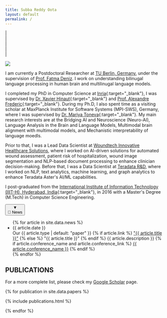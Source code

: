 ```yaml
---
title: Subba Reddy Oota
layout: default
permalink: /
---
```


| <a href="{{ site.google_scholar_url }}" target="_blank" style="text-align:center; display:block"><i class="ai ai-google-scholar-square ai-3x"></i></a> | <a href="https://linkedin.com/in/{{ site.linkedin_username }}" target="_blank" style="text-align:center; display:block"><i class="fab fa-linkedin fa-2x"></i></a> | <a href="https://github.com/{{ site.github_username }}" target="_blank" style="text-align:center; display:block"><i class="fab fa-github fa-2x"></i></a> | <a href="https://x.com/{{ site.twitter_username }}" target="_blank" style="text-align:center; display:block"><i class="fa-brands fa-x-twitter fa-2x"></i></a> |

<link rel="stylesheet" href="{{ site.baseurl }}/css/news-ticker.css">

<img class="profile-picture" src="{{site.url}}{{site.baseurl}}/images/profile-picture/img_0118.jpg" />

I am currently a Postdoctoral Researcher at [TU Berlin, Germany](https://denizenslab.github.io/), under the supervision of [Prof. Fatma Deniz](https://www.fatmanet.com/). I work on understanding bilinugal language processing in human brain and multilinugal language models.

I completed my PhD in Computer Science at [Inria](https://team.inria.fr/mnemosyne/team-members/){:target="_blank"}, I was supervised by [Dr. Xavier Hinaut](https://sites.google.com/site/xavierhinaut/){:target="_blank"} and [Prof. Alexandre Frederic](https://www.labri.fr/perso/falexand/){:target="_blank"}. During my Ph.D, I also spent time as a visiting scholar at MaxPlanck Institute for Software Systems (MPI-SWS), Germany, where I was supervised by [Dr. Mariya Toneva](https://mtoneva.com/){:target="_blank"}. My main research interests are at the Bridging AI and Neuroscience (Neuro-AI), Language Analysis in the Brain and Language Models, Multimodal brain alignment with multimodal models, and Mechanistic interpretability of language moedls.
<!-- My projects include score-based diffusion probabilistic models for video prediction, generation, interpolation; multi-resolution image generation; self-supervised video prediction using dynamical modelling; 3D human pose estimation and inverse kinematics from videos. -->

<!-- I also work as an AI Advisor to [Blue Lion Labs](https://bluelionlabs.com/){:target="_blank"}. -->
 
Prior to that, I was a Lead Data Scientist at [Woundtech Innovative Healthcare Solutions](https://woundtech.net/), where I worked on AI-driven solutions for automated wound assessment, patient risk of hospitalization, wound image segmentation and NLP-based document processing to enhance clinician decision-making. Before that, I was a Data Scientist at [Teradata R&D](https://www.teradata.com/), where I worked on NLP, text analytics, machine learning, and graph analytics to enhance Teradata Aster's AI/ML capabilities. 
<!-- In 2019 and 2020, I was an AI Scientist in Residence at [NextAI](https://www.nextcanada.com/next-ai/){:target="_blank"}. -->

<!-- Previously, I worked as a Research Fellow with [Prof. C. V. Jawahar](https://faculty.iiit.ac.in/~jawahar/){:target="_blank"} at [IIIT-Hyderabad](https://cvit.iiit.ac.in){:target="_blank"} on automated lip synthesis for translation of a video into a different languages. I was a Mentor for the first [Foundations of AI/ML](https://www.talentsprint.com/aiml.dpl){:target="_blank"} certificate program for industry professionals by IIIT-H Machine Learning Lab. Prior to that, I worked at [GreyOrange Robotics](http://www.greyorange.com/){:target="_blank"} on real time embedded vision in videos for warehouse automation, and autonomous robots; and at [Airbus, India](http://www.airbus.com/){:target="_blank"} on software development and integration. -->

I post-graduated from the [International Institute of Information Technology (IIIT-H), Hyderabad, India](https://www.iiit.ac.in/){:target="_blank"}, in 2016 with a Master's Degree (M.Tech) in Computer Science Engineering.

<!-- News Ticker -->
<!-- <div class="news-ticker">
    <div class="news-icon">
        <i class="fa fa-newspaper-o" aria-hidden="true"></i>
    </div>
    <div class="news-ticker-content">
        {% for article in site.data.news limit:5 %}
            <span class="news-ticker-item">
                <span class="news-ticker-date">{{ article.date }}</span>
                {{ article.news }}
            </span>
        {% endfor %}
        <span class="news-ticker-item">
            <a href="{{ site.baseurl }}/news">View all news...</a>
        </span>
    </div>
</div> -->

<!-- Replace your news section in index.md with this -->
<!-- News Section -->
<div class="news-section-box">
    <button class="news-header" onclick="toggleNews()" aria-expanded="true">
        <span class="news-toggle" id="newsToggle">▼</span>
        <div class="news-title">
            <span class="news-icon">📢</span> News
        </div>
    </button>
    <div class="news-content expanded" id="newsContent">
        <ul class="news-list">
            {% for article in site.data.news %}
            <li class="news-item-row">
                <div class="news-date-col">
                    <div class="news-date">{{ article.date }}</div>
                </div>
                <div class="news-text-col">
                    Our {{ article.type | default: "paper" }}
                    {% if article.link %}
                    <a href="{{ article.link }}" target="_blank">"{{ article.title }}"</a>
                    {% else %}
                    "{{ article.title }}"
                    {% endif %}
                    {{ article.description }}
                    {% if article.conference_name and article.conference_link %}
                    <a class="conf-link" href="{{ article.conference_link }}" target="_blank">{{ article.conference_name }}</a>
                    {% endif %}
                </div>
            </li>
            {% endfor %}
        </ul>
    </div>
</div>


<!-- <br/> -->

## PUBLICATIONS

<!-- | <a href="{{ site.google_scholar_url }}" target="_blank" style="text-align:center; display:block"><i class="ai ai-google-scholar-square ai-3x"></i></a> | -->

For a more complete list, please check my <a href="{{ site.google_scholar_url }}" target="_blank">Google Scholar</a> page.

{% for publication in site.data.papers %}

{% include publications.html %}

{% endfor %}

<p>&nbsp;</p>

<script>
// JavaScript to handle the toggle functionality
function toggleNews() {
    const newsContent = document.getElementById('newsContent');
    const newsToggle = document.getElementById('newsToggle');
    const newsHeader = document.querySelector('.news-header');
    
    if (newsContent.classList.contains('expanded')) {
        newsContent.classList.remove('expanded');
        newsContent.style.maxHeight = '0';
        newsToggle.innerHTML = '▶';
        newsHeader.setAttribute('aria-expanded', 'false');
    } else {
        newsContent.classList.add('expanded');
        newsContent.style.maxHeight = '250px';
        newsToggle.innerHTML = '▼';
        newsHeader.setAttribute('aria-expanded', 'true');
    }
}
</script>
